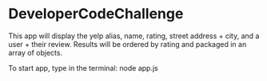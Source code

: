 # DeveloperCodeChallenge

This app will display the yelp alias, name, rating, street address + city, and a user + their review. Results will be ordered by rating and packaged in an array of objects.

To start app, type in the terminal:
node app.js